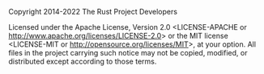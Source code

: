 Copyright 2014-2022 The Rust Project Developers

Licensed under the Apache License, Version 2.0 <LICENSE-APACHE or
<http://www.apache.org/licenses/LICENSE-2.0>> or the MIT license
<LICENSE-MIT or <http://opensource.org/licenses/MIT>>, at your
option. All files in the project carrying such notice may not be
copied, modified, or distributed except according to those terms.
